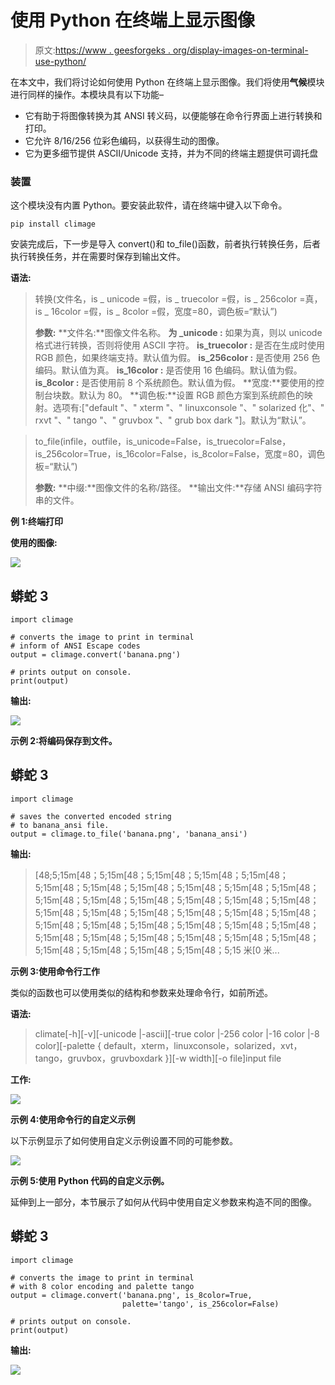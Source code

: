 # 使用 Python 在终端上显示图像

> 原文:[https://www . geesforgeks . org/display-images-on-terminal-use-python/](https://www.geeksforgeeks.org/display-images-on-terminal-using-python/)

在本文中，我们将讨论如何使用 Python 在终端上显示图像。我们将使用**气候**模块进行同样的操作。本模块具有以下功能–

*   它有助于将图像转换为其 ANSI 转义码，以便能够在命令行界面上进行转换和打印。
*   它允许 8/16/256 位彩色编码，以获得生动的图像。
*   它为更多细节提供 ASCII/Unicode 支持，并为不同的终端主题提供可调托盘

### 装置

这个模块没有内置 Python。要安装此软件，请在终端中键入以下命令。

```
pip install climage
```

安装完成后，下一步是导入 convert()和 to_file()函数，前者执行转换任务，后者执行转换任务，并在需要时保存到输出文件。

**语法:**

> 转换(文件名，is _ unicode =假，is _ truecolor =假，is _ 256color =真，is _ 16color =假，is _ 8color =假，宽度=80，调色板=“默认”)
> 
> **参数:**
> **文件名:**图像文件名称。
> **为 _unicode :** 如果为真，则以 unicode 格式进行转换，否则将使用 ASCII 字符。
> **is_truecolor :** 是否在生成时使用 RGB 颜色，如果终端支持。默认值为假。
> **is_256color :** 是否使用 256 色编码。默认值为真。
> **is_16color :** 是否使用 16 色编码。默认值为假。
> **is_8color :** 是否使用前 8 个系统颜色。默认值为假。
> **宽度:**要使用的控制台块数。默认为 80。
> **调色板:**设置 RGB 颜色方案到系统颜色的映射。选项有:["default "、" xterm "、" linuxconsole "、" solarized 化"、" rxvt "、" tango "、" gruvbox "、" grub box dark "]。默认为“默认”。

> to_file(infile，outfile，is_unicode=False，is_truecolor=False，is_256color=True，is_16color=False，is_8color=False，宽度=80，调色板=“默认”)
> 
> **参数:**
> **中缀:**图像文件的名称/路径。
> **输出文件:**存储 ANSI 编码字符串的文件。

**例 1:终端打印**

**使用的图像:**

![](img/b82fa8bd892bb0b74c95ec2b7c684469.png)

## 蟒蛇 3

```
import climage

# converts the image to print in terminal
# inform of ANSI Escape codes
output = climage.convert('banana.png')

# prints output on console.
print(output)
```

**输出:**

![](img/fd27133f3e156e1caded109129af917c.png)

**示例 2:将编码保存到文件。**

## 蟒蛇 3

```
import climage

# saves the converted encoded string
# to banana_ansi file.
output = climage.to_file('banana.png', 'banana_ansi')
```

**输出:**

> [48;5;15m[48；5;15m[48；5;15m[48；5;15m[48；5;15m[48；5;15m[48；5;15m[48；5;15m[48；5;15m[48；5;15m[48；5;15m[48；5;15m[48；5;15m[48；5;15m[48；5;15m[48；5;15m[48；5;15m[48；5;15m[48；5;15m[48；5;15m[48；5;15m[48；5;15m[48；5;15m[48；5;15m[48；5;15m[48；5;15m[48；5;15m[48；5;15m[48；5;15m[48；5;15m[48；5;15m[48；5;15m[48；5;15m[48；5;15m[48；5;15m[48；5;15m[48；5;15m[48；5;15m[48；5;15m[48；5;15 米[0 米...

**示例 3:使用命令行工作**

类似的函数也可以使用类似的结构和参数来处理命令行，如前所述。

**语法:**

> climate[-h][-v][-unicode |-ascii][-true color |-256 color |-16 color |-8 color][-palette { default，xterm，linuxconsole，solarized，xvt，tango，gruvbox，gruvboxdark }][-w width][-o file]input file

**工作:**

![](img/ac80cc466acacb209dba5c0d97c8e118.png)

**示例 4:使用命令行的自定义示例**

以下示例显示了如何使用自定义示例设置不同的可能参数。

![](img/5a2b87e768c57a5b1fc3f2804ff59a21.png)

**示例 5:使用 Python 代码的自定义示例。**

延伸到上一部分，本节展示了如何从代码中使用自定义参数来构造不同的图像。

## 蟒蛇 3

```
import climage

# converts the image to print in terminal
# with 8 color encoding and palette tango
output = climage.convert('banana.png', is_8color=True, 
                         palette='tango', is_256color=False)

# prints output on console.
print(output)
```

**输出:**

![](img/1d76ffa7ace1dfd847708d456c6195e6.png)